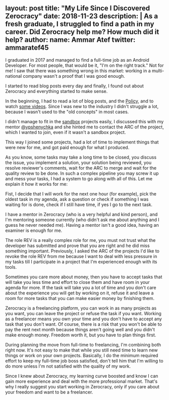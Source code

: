 layout: post
title: "My Life Since I Discovered Zerocracy"
date: 2018-11-23
description: |
  As a fresh graduate, I struggled to find a path in
  my career. Did Zerocracy help me? How much did it help?
author:
  name: Ammar Atef
  twitter: ammaratef45
---

I graduated in 2017 and managed to find a full-time job as
an Android Developer. For most people, that would be it,
"I'm on the right track." Not for me!
I saw that there was something wrong in this market:
working in a multi-national company wasn't a proof that I was
good enough.

I started to read blog posts every day and finally,
I found out about Zerocracy and everything started to make sense.

In the beginning, I had to read a lot of blog posts, and the
[Policy](https://www.zerocracy.com/policy.html),
and to watch [some videos](https://www.youtube.com/channel/UCxZAzmY_OPw40I1-YStWqhw/).
Since I was new to the industry I didn't struggle a lot,
because I wasn't used to the "old concepts" in most cases.

I didn't manage to fit in the [sandbox](http://www.zerocracy.com/policy.html#33) projects easily,
I discussed this with my mentor [@ypshenychka](https://github.com/ypshenychka)
and she hinted me to contact the ARC of the project, which I wanted
to join, even if it wasn't a sandbox project.

This way I joined some projects, had a lot of time to implement
things that were new for me, and got paid enough for what I produced.

As you know, some tasks may take a long time to be closed, you discuss the issue,
you implement a solution, your solution being reviewed, you
resolve reviewer's comments, wait for the ARC to merge
and wait for the quality review to be done.
In such a complex pipeline you may screw it up and mess
your tasks, I had a system to go along with all of this. Let me explain it
how it works for me:

Fist, I decide that I will work for the next one hour (for example),
pick the oldest task in my agenda, ask a question or check
if something I was waiting for is done, check if I still have time,
if yes I go to the next task.

I have a mentor in Zerocracy (who is a very helpful and kind person),
and I'm mentoring someone currently (who didn't ask me about anything
and I guess he never needed me). Having a mentor isn't a good idea,
having an examiner is enough for me.

The role REV is a really complex role for me, you must not trust
what the developer has submitted and prove that you are right
and he did miss something important.
Previously, I asked the ARC of the projects I'd like to revoke
the role REV from me because I want to deal with less pressure
in my tasks till I participate in a project that I'm
experienced enough with its tools.

Sometimes you care more about money, then you have to accept
tasks that will take you less time and effort to close them
and have room in your agenda for more.
If the task will take you a lot of time and you don't care
about the experience you will get by working on it, refuse
it and leave a room for more tasks that you can make
easier money by finishing them.

Zerocracy is a freelancing platform, you can work in as many
projects as you want, you can leave the project or refuse the
task if you want. Working as a freelancer means you own your
time and you don't have to accept any task that you don't want.
Of course, there is a risk that you won't be able to pay the
rent next month because things aren't going well and
you didn't make enough money. Freedom worth it, but you have
to plan things first.

During planning the move from full-time to freelancing, I'm combining
both right now. It's not easy to make that while you still need time
to learn new things or work on your own projects. Basically, I do
the minimum required effort to keep my full-time job
boss satisfied, don't tell him that I'm willing to do more
unless I'm not satisfied with the quality of my work.

Since I knew about Zerocracy, my learning curve boosted and know
I can gain more experience and deal with the more professional market.
That's why I really suggest you start working in Zerocracy, only if
you care about your freedom and want to be a freelancer.
